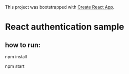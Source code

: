 This project was bootstrapped with [Create React App](https://github.com/facebook/create-react-app).


# React authentication sample

## how to run:
npm install

npm start